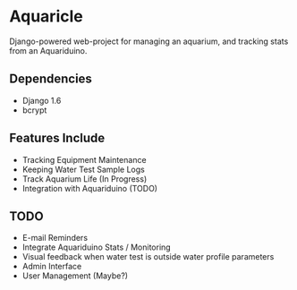 Aquaricle
=========

Django-powered web-project for managing an aquarium, and tracking stats from an Aquariduino.

Dependencies
------------
 * Django 1.6
 * bcrypt

Features Include
----------------

 * Tracking Equipment Maintenance
 * Keeping Water Test Sample Logs
 * Track Aquarium Life (In Progress)
 * Integration with Aquariduino (TODO)

TODO
----

* E-mail Reminders
* Integrate Aquariduino Stats / Monitoring
* Visual feedback when water test is outside water profile parameters
* Admin Interface
* User Management (Maybe?)
